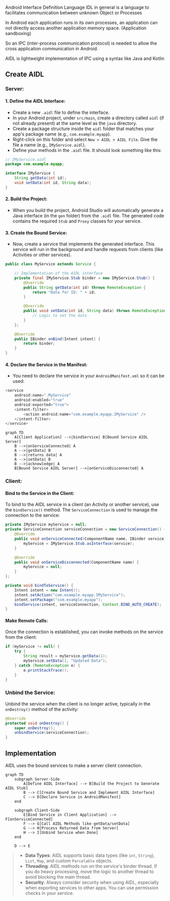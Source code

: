 Android Interface Definition Language
IDL in general is a language to  facilitates communication between unknown Object or Processes

In Android each application runs in its own processes, an application can not directly access another application memory space. (Application sandboxing)

So an IPC (inter-process communication protocol) is needed to allow the cross application communication in Android.

AIDL is lightweight implementation of IPC using a syntax like Java and Kotlin


## Create AIDL
### Server:
#### 1. **Define the AIDL Interface:**
- Create a new `.aidl` file to define the interface.
- In your Android project, under `src/main`, create a directory called `aidl` (if not already present) at the same level as the `java` directory.
- Create a package structure inside the `aidl` folder that matches your app's package name (e.g., `com.example.myapp`).
- Right-click on this folder and select `New > AIDL > AIDL File`. Give the file a name (e.g., `IMyService.aidl`).
- Define your methods in the `.aidl` file. It should look something like this:
``` java
// IMyService.aidl
package com.example.myapp;

interface IMyService {
    String getData(int id);
    void setData(int id, String data);
}
```
#### 2. **Build the Project:**
- When you build the project, Android Studio will automatically generate a Java interface (in the `gen` folder) from the `.aidl` file. The generated code contains the required `Stub` and `Proxy` classes for your service.

#### 3. **Create the Bound Service:**
- Now, create a service that implements the generated interface. This service will run in the background and handle requests from clients (like Activities or other services).
``` java
public class MyService extends Service {

    // Implementation of the AIDL interface
    private final IMyService.Stub binder = new IMyService.Stub() {
        @Override
        public String getData(int id) throws RemoteException {
            return "Data for ID: " + id;
        }

        @Override
        public void setData(int id, String data) throws RemoteException {
            // Logic to set the data
        }
    };

    @Override
    public IBinder onBind(Intent intent) {
        return binder;
    }
}
```

#### 4. **Declare the Service in the Manifest:**
- You need to declare the service in your `AndroidManifest.xml` so it can be used:
``` java
<service
    android:name=".MyService"
    android:enabled="true"
    android:exported="true">
    <intent-filter>
        <action android:name="com.example.myapp.IMyService" />
    </intent-filter>
</service>
```

```mermaid
graph TD
    A[Client Application] -->|bindService| B[Bound Service AIDL Server]
    B -->|onServiceConnected| A
    A -->|getData| B
    B -->|returns data| A
    A -->|setData| B
    B -->|acknowledge| A
    B[Bound Service AIDL Server] -->|onServiceDisconnected| A
```

### Client:
#### **Bind to the Service in the Client:**
To bind to the AIDL service in a client (an Activity or another service), use the `bindService()` method.
The `ServiceConnection` is used to manage the connection to the service:
``` java
private IMyService myService = null;
private ServiceConnection serviceConnection = new ServiceConnection() {
    @Override
    public void onServiceConnected(ComponentName name, IBinder service) {
        myService = IMyService.Stub.asInterface(service);
    }

    @Override
    public void onServiceDisconnected(ComponentName name) {
        myService = null;
    }
};

private void bindToService() {
    Intent intent = new Intent();
    intent.setAction("com.example.myapp.IMyService");
    intent.setPackage("com.example.myapp");
    bindService(intent, serviceConnection, Context.BIND_AUTO_CREATE);
}
```

#### **Make Remote Calls:**
Once the connection is established, you can invoke methods on the service from the client:
``` java
if (myService != null) {
    try {
        String result = myService.getData(1);
        myService.setData(1, "Updated Data");
    } catch (RemoteException e) {
        e.printStackTrace();
    }
}
```

### Unbind the Service:
Unbind the service when the client is no longer active, typically in the `onDestroy()` method of the activity:

``` java
@Override
protected void onDestroy() {
    super.onDestroy();
    unbindService(serviceConnection);
}
```
## Implementation
AIDL uses the bound services to make a server client connection.


``` mermaid
graph TD
    subgraph Server-Side
        A[Define AIDL Interface] --> B[Build the Project to Generate AIDL Stub]
        B --> C[Create Bound Service and Implement AIDL Interface]
        C --> D[Declare Service in AndroidManifest]
    end

    subgraph Client-Side
        E[Bind Service in Client Application] --> F[onServiceConnected]
        F --> G[Call AIDL Methods like getData/setData]
        G --> H[Process Returned Data from Server]
        H --> I[Unbind Service when Done]
    end

    D --> E
```


> - **Data Types**: AIDL supports basic data types (like `int`, `String`), `List`, `Map`, and custom `Parcelable` objects.
> - **Threading**: AIDL methods run on the service's binder thread. If you do heavy processing, move the logic to another thread to avoid blocking the main thread.
> - **Security**: Always consider security when using AIDL, especially when exporting services to other apps. You can use permission checks in your service.